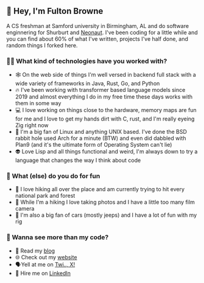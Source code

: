 ## 👋 Hey, I'm Fulton Browne
A CS freshman at Samford university in Birmingham, AL and do software enginnering for Shurburt and [Neonaut](https://neonaut.io/). I've been coding for a little while and you can find about 60% of what I've written, projects I've half done, and random things I forked here.
### 👨‍💻 What kind of technologies have you worked with?
- 🕸️ On the web side of things I'm well versed in backend full stack with a wide variety of frameworks in Java, Rust, Go, and Python
- 🔥 I've been working with transformer based language models since 2019 and almost everything I do in my free time these days works with them in some way
- 💻 I love working on things close to the hardware, memory maps are fun for me and I love to get my hands dirt with C, rust, and I'm really eyeing Zig right now
- 🐧 I'm a big fan of Linux and anything UNIX based. I've done the BSD rabbit hole used Arch for a minute (BTW) and even did dabbled with Plan9 (and it's the ultimate form of Operating System can't lie)
- 👽 Love Lisp and all things functional and weird, I'm always down to try a language that changes the way I think about code
### 🍻 What (else) do you do for fun
- 🥾 I love hiking all over the place and am currently trying to hit every national park and forest
- 📸 While I'm a hiking I love taking photos and I have a little too many film camera
- 🚙 I'm also a big fan of cars (mostly jeeps) and I have a lot of fun with my rig

### 🔖 Wanna see more than my code?

- 📖 Read my [blog](https://fultonsramblings.substack.com/)
- 🌐 Check out my [website](https://fulton.software)
- 🗣️Yell at me on [Twi.., X!](https://twitter.com/BrowneFulton)
- 🤝 Hire me on [LinkedIn](https://www.linkedin.com/in/fulton-browne-925a20245/)


